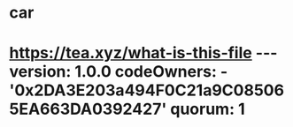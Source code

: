 # car
# https://tea.xyz/what-is-this-file --- version: 1.0.0 codeOwners:   - '0x2DA3E203a494F0C21a9C085065EA663DA0392427' quorum: 1
